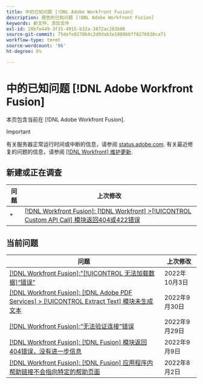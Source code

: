 ```yaml
---
title: 中的已知问题 [!DNL Adobe Workfront Fusion]
description: 报告的已知问题 [!DNL Adobe Workfront Fusion]
keywords: 新文件，添加文件
exl-id: 28b7e449-3f35-4915-b32a-3872ac283b06
source-git-commit: 75defe0270b4c2d0dab3e18886b7f8276030ca71
workflow-type: tm+mt
source-wordcount: '96'
ht-degree: 6%

---
```


# 中的已知问题 [!DNL Adobe Workfront Fusion]

本页包含当前在 [!DNL Adobe Workfront Fusion].

>[!IMPORTANT]
>
>有关服务器正常运行时间或中断的信息，请参阅 [status.adobe.com](https://status.adobe.com). 有关最近修复的问题的信息，请参阅 [[!DNL Workfront] 维护更新](../maintenance/current-updates.md).

## 新建或正在调查

| **问题** | **上次修改** |
|-----------------------------------------------------------------------------------|-------------------|
* | [[!DNL Workfront Fusion]: [!DNL Workfront] >[!UICONTROL  Custom API Call] 模块返回404或422错误](known-issues-workfront-fusion/fusion-api-reports-422-404-errors.md) | 2022年10月3日 |

## 当前问题

| **问题** | **上次修改** |
|-----------------------------------------------------------------------------------|-------------------|
| [[!DNL Workfront Fusion]:&quot;[!UICONTROL 无法加载数据]“错误”](known-issues-workfront-fusion/fusion-failed-to-load-data-error.md) | 2022年10月3日 |
| [[!DNL Workfront Fusion]: [!DNL Adobe PDF Services] > [!UICONTROL Extract Text] 模块未生成文本](known-issues-workfront-fusion/fusion-pdf-extract-text.md) | 2022年9月30日 |
| [[!DNL Workfront Fusion]:“无法验证连接”错误](known-issues-workfront-fusion/fusion-401-error-must-reauthenicate-connection.md) | 2022年9月29日 |
| [[!DNL Workfront Fusion]: [!DNL Fusion] 模块返回404错误，没有进一步信息](known-issues-workfront-fusion/fusion-404-error-no-description.md) | 2022年9月9日 |
| [[!DNL Workfront Fusion]: [!DNL Fusion] 应用程序内帮助链接不会指向特定的帮助页面](known-issues-workfront-fusion/help-links-in-modules-not-working.md) | 2022年8月2日 |
